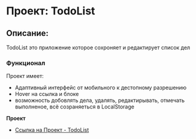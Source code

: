 # Проект: TodoList

## Описание:
 TodoList это приложение которое сохроняет и редактирует список дел

### Функционал

Проект имеет:
* Адаптивный интерфейс от мобильного к дестопному разрешению
* Hover на ссылка и блоке
* возможность добовлять дела, удалять, редактирывать, отмечать выполненое, всё созраняеться в LocalStorage

**Проект**

* [Ссылка на Проект - TodoList](https://alexander0798.github.io/TodoList/index.html)
